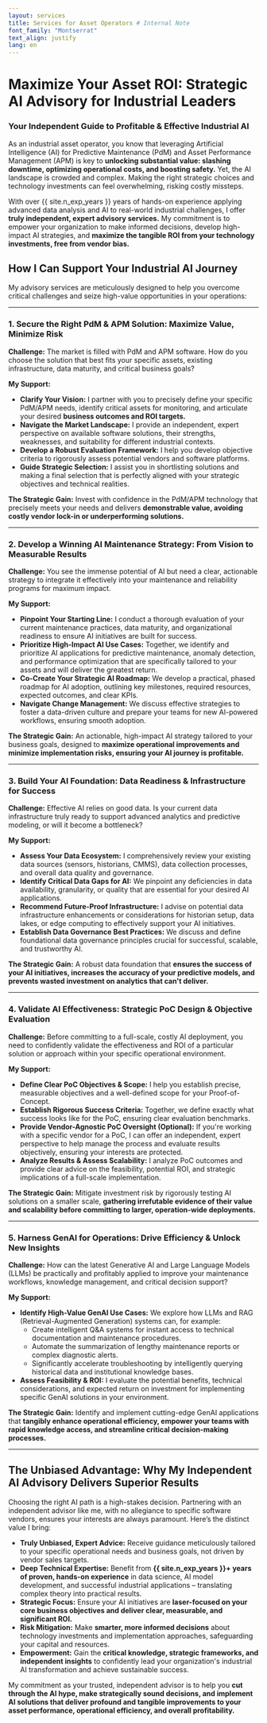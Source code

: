 ```yaml
---
layout: services
title: Services for Asset Operators # Internal Note
font_family: "Montserrat"
text_align: justify
lang: en
---
```


# <i class="fa fa-industry"></i> Maximize Your Asset ROI: Strategic AI Advisory for Industrial Leaders

### <i class="fa fa-compass"></i> Your Independent Guide to Profitable & Effective Industrial AI

As an industrial asset operator, you know that leveraging Artificial Intelligence (AI) for Predictive Maintenance (PdM) and Asset Performance Management (APM) is key to **unlocking substantial value: slashing downtime, optimizing operational costs, and boosting safety.** Yet, the AI landscape is crowded and complex. Making the right strategic choices and technology investments can feel overwhelming, risking costly missteps.

With over {{ site.n_exp_years }} years of hands-on experience applying advanced data analysis and AI to real-world industrial challenges, I offer **truly independent, expert advisory services.** My commitment is to empower your organization to make informed decisions, develop high-impact AI strategies, and **maximize the tangible ROI from your technology investments, free from vendor bias.**

## <i class="fa fa-cogs"></i> How I Can Support Your Industrial AI Journey

My advisory services are meticulously designed to help you overcome critical challenges and seize high-value opportunities in your operations:

<hr class="soft-divider" />

### 1. Secure the Right PdM & APM Solution: Maximize Value, Minimize Risk

<!-- <div style="text-align: center;">
<img src="{{ site.url_ai_images }}/strategy_consulting_apm_selection.svg" alt="Image for PdM and APM Solution Selection Strategy" height="200"/>
</div> -->

**Challenge:** The market is filled with PdM and APM software. How do you choose the solution that best fits your specific assets, existing infrastructure, data maturity, and critical business goals?

**My Support:**

- **Clarify Your Vision:** I partner with you to precisely define your specific PdM/APM needs, identify critical assets for monitoring, and articulate your desired **business outcomes and ROI targets.**
- **Navigate the Market Landscape:** I provide an independent, expert perspective on available software solutions, their strengths, weaknesses, and suitability for different industrial contexts.
- **Develop a Robust Evaluation Framework:** I help you develop objective criteria to rigorously assess potential vendors and software platforms.
- **Guide Strategic Selection:** I assist you in shortlisting solutions and making a final selection that is perfectly aligned with your strategic objectives and technical realities.

**The Strategic Gain:** Invest with confidence in the PdM/APM technology that precisely meets your needs and delivers **demonstrable value, avoiding costly vendor lock-in or underperforming solutions.**

<hr class="soft-divider" />

### 2. Develop a Winning AI Maintenance Strategy: From Vision to Measurable Results

<!-- <div style="text-align: center;">
<img src="{{ site.url_ai_images }}/ai_strategy_roadmap_maintenance.svg" alt="Image for AI Strategy and Roadmap for Maintenance" height="200"/>
</div> -->

**Challenge:** You see the immense potential of AI but need a clear, actionable strategy to integrate it effectively into your maintenance and reliability programs for maximum impact.

**My Support:**

- **Pinpoint Your Starting Line:** I conduct a thorough evaluation of your current maintenance practices, data maturity, and organizational readiness to ensure AI initiatives are built for success.
- **Prioritize High-Impact AI Use Cases:** Together, we identify and prioritize AI applications for predictive maintenance, anomaly detection, and performance optimization that are specifically tailored to your assets and will deliver the greatest return.
- **Co-Create Your Strategic AI Roadmap:** We develop a practical, phased roadmap for AI adoption, outlining key milestones, required resources, expected outcomes, and clear KPIs.
- **Navigate Change Management:** We discuss effective strategies to foster a data-driven culture and prepare your teams for new AI-powered workflows, ensuring smooth adoption.

**The Strategic Gain:** An actionable, high-impact AI strategy tailored to your business goals, designed to **maximize operational improvements and minimize implementation risks, ensuring your AI journey is profitable.**

<hr class="soft-divider" />

### 3. Build Your AI Foundation: Data Readiness & Infrastructure for Success

<!-- <div style="text-align: center;">
<img src="{{ site.url_ai_images }}/data_readiness_ai_infrastructure.svg" alt="Image for Data Readiness for AI" height="200"/>
</div> -->

**Challenge:** Effective AI relies on good data. Is your current data infrastructure truly ready to support advanced analytics and predictive modeling, or will it become a bottleneck?

**My Support:**

- **Assess Your Data Ecosystem:** I comprehensively review your existing data sources (sensors, historians, CMMS), data collection processes, and overall data quality and governance.
- **Identify Critical Data Gaps for AI:** We pinpoint any deficiencies in data availability, granularity, or quality that are essential for your desired AI applications.
- **Recommend Future-Proof Infrastructure:** I advise on potential data infrastructure enhancements or considerations for historian setup, data lakes, or edge computing to effectively support your AI initiatives.
- **Establish Data Governance Best Practices:** We discuss and define foundational data governance principles crucial for successful, scalable, and trustworthy AI.

**The Strategic Gain:** A robust data foundation that **ensures the success of your AI initiatives, increases the accuracy of your predictive models, and prevents wasted investment on analytics that can't deliver.**

<hr class="soft-divider" />

### 4. Validate AI Effectiveness: Strategic PoC Design & Objective Evaluation

<!-- <div style="text-align: center;">
<img src="{{ site.url_ai_images }}/poc_design_evaluation.svg" alt="Image for Proof of Concept Design and Evaluation" height="200"/>
</div> -->

**Challenge:** Before committing to a full-scale, costly AI deployment, you need to confidently validate the effectiveness and ROI of a particular solution or approach within your specific operational environment.

**My Support:**

- **Define Clear PoC Objectives & Scope:** I help you establish precise, measurable objectives and a well-defined scope for your Proof-of-Concept.
- **Establish Rigorous Success Criteria:** Together, we define exactly what success looks like for the PoC, ensuring clear evaluation benchmarks.
- **Provide Vendor-Agnostic PoC Oversight (Optional):** If you're working with a specific vendor for a PoC, I can offer an independent, expert perspective to help manage the process and evaluate results objectively, ensuring your interests are protected.
- **Analyze Results & Assess Scalability:** I analyze PoC outcomes and provide clear advice on the feasibility, potential ROI, and strategic implications of a full-scale implementation.

**The Strategic Gain:** Mitigate investment risk by rigorously testing AI solutions on a smaller scale, **gathering irrefutable evidence of their value and scalability before committing to larger, operation-wide deployments.**

<hr class="soft-divider" />

### 5. Harness GenAI for Operations: Drive Efficiency & Unlock New Insights

<!-- <div style="text-align: center;">
<img src="{{ site.url_ai_images }}/genai_opportunities_ops.svg" alt="Generative AI for Operations" height="200"/>
</div> -->

**Challenge:** How can the latest Generative AI and Large Language Models (LLMs) be practically and profitably applied to improve your maintenance workflows, knowledge management, and critical decision support?

**My Support:**

- **Identify High-Value GenAI Use Cases:** We explore how LLMs and RAG (Retrieval-Augmented Generation) systems can, for example:
  - Create intelligent Q&A systems for instant access to technical documentation and maintenance procedures.
  - Automate the summarization of lengthy maintenance reports or complex diagnostic alerts.
  - Significantly accelerate troubleshooting by intelligently querying historical data and institutional knowledge bases.
- **Assess Feasibility & ROI:** I evaluate the potential benefits, technical considerations, and expected return on investment for implementing specific GenAI solutions in your environment.

**The Strategic Gain:** Identify and implement cutting-edge GenAI applications that **tangibly enhance operational efficiency, empower your teams with rapid knowledge access, and streamline critical decision-making processes.**

---

## <i class="fa fa-balance-scale"></i> The Unbiased Advantage: Why My Independent AI Advisory Delivers Superior Results

Choosing the right AI path is a high-stakes decision. Partnering with an independent advisor like me, with no allegiance to specific software vendors, ensures your interests are always paramount. Here’s the distinct value I bring:

- **Truly Unbiased, Expert Advice:** Receive guidance meticulously tailored to your specific operational needs and business goals, not driven by vendor sales targets.
- **Deep Technical Expertise:** Benefit from **{{ site.n_exp_years }}+ years of proven, hands-on experience** in data science, AI model development, and successful industrial applications – translating complex theory into practical results.
- **Strategic Focus:** Ensure your AI initiatives are **laser-focused on your core business objectives and deliver clear, measurable, and significant ROI.**
- **Risk Mitigation:** Make **smarter, more informed decisions** about technology investments and implementation approaches, safeguarding your capital and resources.
- **Empowerment:** Gain the **critical knowledge, strategic frameworks, and independent insights** to confidently lead your organization's industrial AI transformation and achieve sustainable success.

My commitment as your trusted, independent advisor is to help you **cut through the AI hype, make strategically sound decisions, and implement AI solutions that deliver profound and tangible improvements to your asset performance, operational efficiency, and overall profitability.**
